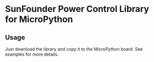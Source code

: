 # SunFounder Power Control Library for MicroPython

## Usage

Just download the library and copy it to the MicroPython board. See examples for more details.